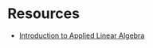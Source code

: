 # Resources

* [Introduction to Applied Linear Algebra](https://web.stanford.edu/~boyd/vmls/vmls.pdf)
